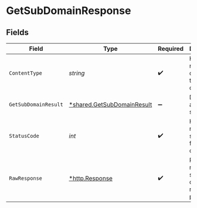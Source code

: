 # GetSubDomainResponse


## Fields

| Field                                                                          | Type                                                                           | Required                                                                       | Description                                                                    |
| ------------------------------------------------------------------------------ | ------------------------------------------------------------------------------ | ------------------------------------------------------------------------------ | ------------------------------------------------------------------------------ |
| `ContentType`                                                                  | *string*                                                                       | :heavy_check_mark:                                                             | HTTP response content type for this operation                                  |
| `GetSubDomainResult`                                                           | [*shared.GetSubDomainResult](../../../pkg/models/shared/getsubdomainresult.md) | :heavy_minus_sign:                                                             | Details about the subdomain.                                                   |
| `StatusCode`                                                                   | *int*                                                                          | :heavy_check_mark:                                                             | HTTP response status code for this operation                                   |
| `RawResponse`                                                                  | [*http.Response](https://pkg.go.dev/net/http#Response)                         | :heavy_check_mark:                                                             | Raw HTTP response; suitable for custom response parsing                        |